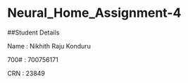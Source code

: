 # Neural_Home_Assignment-4

##Student Details

Name : Nikhith Raju Konduru

700# : 700756171

CRN  : 23849
